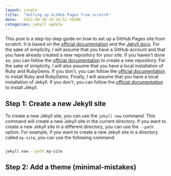 ```yaml
---
layout: single
title:  "Setting up GitHub Pages from scratch"
date:   2022-09-30 19:24:52 +0200
categories: jekyll update
---
```

This post is a step-by-step guide on how to set up a GitHub Pages site from scratch. It is based on the [official documentation](https://docs.github.com/en/pages/setting-up-a-github-pages-site-with-jekyll/creating-a-github-pages-site-with-jekyll) and the [Jekyll docs](https://jekyllrb.com/docs/).
For the sake of simplicity, I will assume that you have a GitHub account and that you have already created a new repository for your site. If you haven't done so, you can follow the [official documentation](https://docs.github.com/en/pages/setting-up-a-github-pages-site-with-jekyll/creating-a-github-pages-site-with-jekyll) to create a new repository.
For the sake of simplicity, I will also assume that you have a local installation of Ruby and RubyGems. If you don't, you can follow the [official documentation](https://docs.github.com/en/pages/setting-up-a-github-pages-site-with-jekyll/creating-a-github-pages-site-with-jekyll) to install Ruby and RubyGems.
Finally, I will assume that you have a local installation of Jekyll. If you don't, you can follow the [official documentation](https://docs.github.com/en/pages/setting-up-a-github-pages-site-with-jekyll/creating-a-github-pages-site-with-jekyll) to install Jekyll.
## Step 1: Create a new Jekyll site

To create a new Jekyll site, you can use the `jekyll new` command. This command will create a new Jekyll site in the current directory. If you want to create a new Jekyll site in a different directory, you can use the `--path` option. For example, if you want to create a new Jekyll site in a directory called `my-site`, you can use the following command:

```bash

jekyll new --path my-site

```

## Step 2: Add a theme (minimal-mistakes)